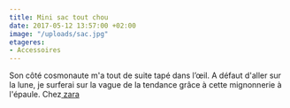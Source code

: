 ```yaml
---
title: Mini sac tout chou
date: 2017-05-12 13:57:00 +02:00
image: "/uploads/sac.jpg"
etageres:
- Accessoires
---
```


Son côté cosmonaute m'a tout de suite tapé dans l’œil. A défaut d'aller sur la lune, je surferai sur la vague de la tendance grâce à cette mignonnerie à l'épaule. Chez[ zara ](https://www.zara.com/fr/fr/femme/sacs/petits-sacs/mini-shopper-avec-anses-m%C3%A9talliques-c712008p4088536.html)